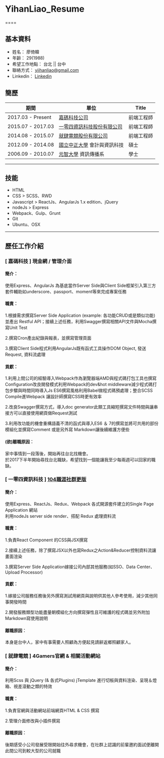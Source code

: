 # YihanLiao_Resume

====

## 基本資料
* 姓名： 廖倚韓
* 年齡： 29(1988)
* 希望工作地點： 台北 || 台中
* 聯絡方式： yiihanliao@gmail.com
* Linkedin： [Linkedin](https://www.linkedin.com/in/yihan-liao-781099128/)

## 簡歷
| 期間               | 單位     | Title   |
|-------------------|----------|---------|
| 2017.03 - Present | [嘉碼科技公司](http://www.gamasys.com.tw/)| 前端工程師 |
| 2015.07 - 2017.03 | [一零四資訊科技股份有限公司](https://www.104.com.tw/)| 前端工程師 |
| 2014.08 - 2015.07 | [就肆電競股份有限公司](https://www.4gamers.com.tw/) | 前端工程師 |
| 2012.09 - 2014.08 | [國立中正大學](https://www.ccu.edu.tw/) 會計與資訊科技 | 碩士 |
| 2006.09 - 2010.07 | [元智大學](http://www.yzu.edu.tw/) 資訊傳播系 | 學士 |

-----

## 技能
* HTML
* CSS > SCSS、RWD
* Javascript > ReactJs、AngularJs 1.x edition、jQuery
* nodeJs > Express
* Webpack、Gulp、Grunt 
* Git
* Ubuntu、OSX

-----

## 歷任工作介紹

### [ 嘉碼科技 ] 現金網 / 管理介面

#### 簡介：

使用Express、AngularJs 為基底當作Server Side與Client Side框架引入第三方套件輔助如underscore、passport、moment等來完成專案任務

#### 職責：

1.根據需求撰寫Server Side Application (example: 各功能CRUD或是類似功能) 並產出 Restful API；接續上述任務，利用Swagger撰寫相關API文件與Mocha撰寫Unit Test<br>

2.撰寫Cron產出紀錄與報表，並撰寫管理頁面<br>

3.撰寫Client Side程式利用AngularJs既有函式工具操作DOM Object, 發送Request, 資料流處理

#### 貢獻：
1.利用上間公司的經驗導入Webpack作為瀏覽器端AMD與程式碼打包工具也撰寫Configuration改良開發模式利用Webpack的dev&hot middleware減少程式碼打包步驟與時間同時導入Js ES6撰寫風格利用Babel做程式碼預處理；整合SCSS Compile進Webpack 讓設計師撰寫CSS時更有效率

2.改良Swagger撰寫方式，導入doc generator此類工具縮短撰寫文件時間與讓串接方可以直接使用網頁做Request測試

3.利用改功能的機會重構語義不清的函式與導入ES6 ＆ 7的撰寫並將可共用的部份模組化並撰寫Comment 或是另外寫 Markdown讓後續維護方便些

#### (欲)離職原因︰

家中事情到一段落後，開始再往台北找機會。<br>
於2017下半年開始尋找台北職缺，希望找到一個能讓我至少每兩週可以回家的職缺。

### [ 一零四資訊科技 ] [104職涯社群更版](http://plus.104.com.tw)

#### 簡介：

使用Express、ReactJs、Redux、Webpack 各式開源套件建立的Single Page Application 網站<br>利用nodeJs server side render、搭配 Redux 處理資料流

#### 職責：

1.負責React Component 的CSS與JSX撰寫

2.接續上述任務，除了撰寫JSX以外也寫Redux之Action&Reducer控制資料流讓畫面渲染

3.撰寫Server Side Application嫁接公司內部其他服務(如SSO、Data Center、Upload Processor)

#### 貢獻：

1.嫁接公司服務任務後另外撰寫測試用網頁與說明供其他人參考使用，減少其他同事開發時間

2.開發服務類型功能盡量朝模組化方向撰寫彈性且可維護的程式碼並另外附加Markdown寫使用說明

#### 離職原因︰

本身是台中人，家中有事需要人照顧為方便起見請辭返鄉照顧家人。


### [ 就肆電競 ] 4Gamers官網 & 相關活動網站

#### 簡介：

利用Scss 與 jQuery (& 各式Plugins) jTemplate 進行切板與資料渲染、呈現＆燈箱、視差滾動之類的特效

#### 職責：

1.負責官網與活動網站前端網頁HTML & CSS 撰寫

2.管理介面修改與小插件撰寫

#### 離職原因︰

後期感受小公司發展受限開始往外尋求機會，在社群上認識的前輩邀約面試便離開此間公司到較大型的公司就職
